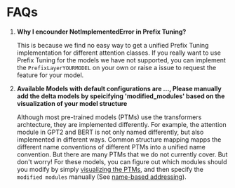 # FAQs

1. **Why I encounder NotImplementedError in Prefix Tuning?**

    This is because we find no easy way to get a unified Prefix Tuning implementation for different attention classes. If you really want to use Prefix Tuning for the models we have not supported, you can implement the ``PrefixLayerYOURMODEL`` on your own or raise a issue to request the feature for your model. 

2. **Available Models with default configurations are ..., Please manually add the delta models by speicifying 'modified_modules' based on the visualization of your model structure**

    Although most pre-trained models (PTMs) use the transformers archtecture, they are implemented differently. For example, the attention module in GPT2 and BERT is not only named differently, but also implemented in different ways. Common structure mapping mapps the different name conventions of different PTMs into a unified name convention. But there are many PTMs that we do not currently cover. But don't worry! For these models, you can figure out which modules should you modify by simply [visualizing the PTMs](visualization), and then specify the `modified modules` manually (See [name-based addressing](namebasedaddr)). 
